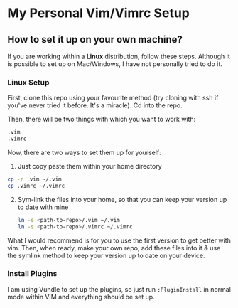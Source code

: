 # My Personal Vim/Vimrc Setup

## How to set it up on your own machine?

If you are working within a **Linux** distribution, follow these steps. Although it is possible to set up on Mac/Windows, I have not personally tried to do it.

### Linux Setup

First, clone this repo using your favourite method (try cloning with ssh if you've never tried it before. It's a miracle). Cd into the repo.

Then, there will be two things with which you want to work with:

```bash
.vim
.vimrc
```

Now, there are two ways to set them up for yourself:

1.  Just copy paste them within your home directory

   ```bash
   cp -r .vim ~/.vim
   cp .vimrc ~/.vimrc
   ```

2. Sym-link the files into your home, so that you can keep your version up to date with mine

   ```bash
   ln -s <path-to-repo>/.vim ~/.vim
   ln -s <path-to-repo>/.vimrc ~/.vimrc
   ```

What I would recommend is for you to use the first version to get better with vim. Then, when ready, make your own repo, add these files into it & use the symlink method to keep your version up to date on your device.

### Install Plugins

I am using Vundle to set up the plugins, so just run `:PluginInstall` in normal mode within VIM and everything should be set up.